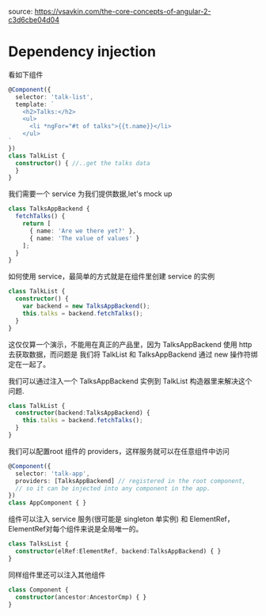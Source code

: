 source: https://vsavkin.com/the-core-concepts-of-angular-2-c3d6cbe04d04

# Dependency injection
看如下组件 
```typescript
@Component({ 
  selector: 'talk-list', 
  template: `
    <h2>Talks:</h2> 
    <ul>
      <li *ngFor="#t of talks">{{t.name}}</li>
    </ul>
` 
}) 
class TalkList { 
  constructor() { //..get the talks data
  } 
}
```
我们需要一个 service 为我们提供数据,let's mock up
```typescript
class TalksAppBackend { 
  fetchTalks() { 
    return [ 
      { name: 'Are we there yet?' }, 
      { name: 'The value of values' } 
    ]; 
  } 
}
```


如何使用 service，最简单的方式就是在组件里创建 service 的实例
```typescript
class TalkList { 
  constructor() { 
    var backend = new TalksAppBackend(); 
    this.talks = backend.fetchTalks(); 
  } 
}
```
这仅仅算一个演示，不能用在真正的产品里，因为 TalksAppBackend 使用 http 去获取数据，而问题是
我们将 TalkList 和 TalksAppBackend 通过 new 操作符绑定在一起了。

我们可以通过注入一个 TalksAppBackend 实例到 TalkList 构造器里来解决这个问题.
```typescript
class TalkList { 
  constructor(backend:TalksAppBackend) { 
    this.talks = backend.fetchTalks(); 
  } 
}
```
我们可以配置root 组件的 providers，这样服务就可以在任意组件中访问
```typescript
@Component({ 
  selector: 'talk-app', 
  providers: [TalksAppBackend] // registered in the root component,
  // so it can be injected into any component in the app. 
}) 
class AppComponent { }
```
组件可以注入 service 服务(很可能是 singleton 单实例) 和 ElementRef，ElementRef对每个组件来说是全局唯一的。
```typescript
class TalksList { 
  constructor(elRef:ElementRef, backend:TalksAppBackend) { } 
}
```
同样组件里还可以注入其他组件
```typescript
class Component { 
  constructor(ancestor:AncestorCmp) { } 
}
```

```typescript
```